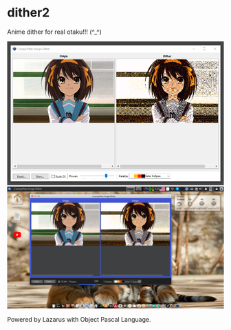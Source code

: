 # dither2

Anime dither for real otaku!!! (^_^)

![scr.png](scr.png)
![scr_pomoyka.png](scr_pomoyka.png)


Powered by Lazarus with Object Pascal Language.
